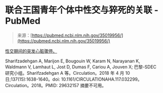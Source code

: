 <!--yml

category: 未分类

date: 2024-05-29 12:50:30

-->

# 联合王国青年个体中性交与猝死的关联 - PubMed

> 来源：[https://pubmed.ncbi.nlm.nih.gov/35019956/](https://pubmed.ncbi.nlm.nih.gov/35019956/)

[性交期间的突发心脏骤停。](/29632157/)

Sharifzadehgan A, Marijon E, Bougouin W, Karam N, Narayanan K, Waldmann V, Lamhaut L, Jost D, Dumas F, Cariou A, Jouven X; 巴黎-SDEC 研究小组。Sharifzadehgan A 等。Circulation。2018 年 4 月 10 日;137(15):1638-1640。doi: 10.1161/CIRCULATIONAHA.117.032299。Circulation。2018。PMID: 29632157 摘要不可用。
